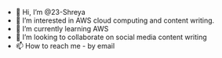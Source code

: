 - 👋 Hi, I’m @23-Shreya
- 👀 I’m interested in AWS cloud computing and content writing.
- 🌱 I’m currently learning AWS
- 💞️ I’m looking to collaborate on social media content writing
- 📫 How to reach me - by email

<!---
23-Shreya/23-Shreya is a ✨ special ✨ repository because its `README.md` (this file) appears on your GitHub profile.
You can click the Preview link to take a look at your changes.
--->
